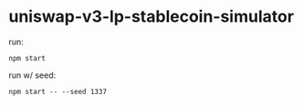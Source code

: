 # uniswap-v3-lp-stablecoin-simulator
run:
```
npm start
```

run w/ seed:
```
npm start -- --seed 1337
```
